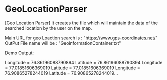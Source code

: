 # GeoLocationParser
[Geo Location Parser] It creates the file which will maintain the data of the searched location by the user on the map.

Main URL for geo Loaction search is : "https://www.gps-coordinates.net/"
OutPut File name will be : "GeoinformationContainer.txt"

Demo Output: 

Longitude = 76.86196088790894 Latitude = 76.86196088790894
Longitude = 77.01851606369019 Latitude = 77.01851606369019
Longitude = 76.90865278244019 Latitude = 76.90865278244019...
